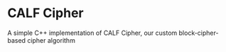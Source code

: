# CALF Cipher
A simple C++ implementation of CALF Cipher, our custom block-cipher-based cipher algorithm
